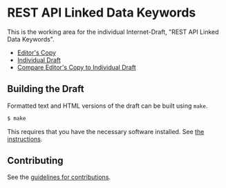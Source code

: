 # REST API Linked Data Keywords

This is the working area for the individual Internet-Draft, "REST API Linked Data Keywords".

* [Editor's Copy](https://ioggstream.github.io/draft-polli-restapi-ld-keywords/#go.draft-polli-restapi-ld-keywords.html)
* [Individual Draft](https://datatracker.ietf.org/doc/draft-polli-restapi-ld-keywords/)
* [Compare Editor's Copy to Individual Draft](https://ioggstream.github.io/draft-polli-restapi-ld-keywords/#go.draft-polli-restapi-ld-keywords.diff)

## Building the Draft

Formatted text and HTML versions of the draft can be built using `make`.

```sh
$ make
```

This requires that you have the necessary software installed.  See
[the instructions](https://github.com/martinthomson/i-d-template/blob/master/doc/SETUP.md).


## Contributing

See the
[guidelines for contributions](https://github.com/ioggstream/draft-polli-restapi-ld-keywords/blob/master/CONTRIBUTING.md).
